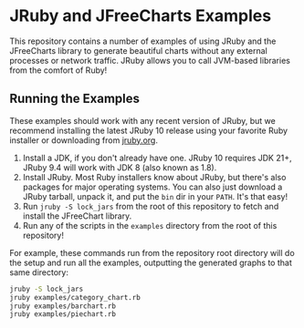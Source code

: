 JRuby and JFreeCharts Examples
==============================

This repository contains a number of examples of using JRuby and the JFreeCharts library to generate beautiful charts without any external processes or network traffic. JRuby allows you to call JVM-based libraries from the comfort of Ruby!

Running the Examples
--------------------

These examples should work with any recent version of JRuby, but we recommend installing the latest JRuby 10 release using your favorite Ruby installer or downloading from [jruby.org](https://jruby.org).

1. Install a JDK, if you don't already have one. JRuby 10 requires JDK 21+, JRuby 9.4 will work with JDK 8 (also known as 1.8).
2. Install JRuby. Most Ruby installers know about JRuby, but there's also packages for major operating systems. You can also just download a JRuby tarball, unpack it, and put the `bin` dir in your `PATH`. It's that easy!
3. Run `jruby -S lock_jars` from the root of this repository to fetch and install the JFreeChart library.
4. Run any of the scripts in the `examples` directory from the root of this repository!

For example, these commands run from the repository root directory will do the setup and run all the examples, outputting the generated graphs to that same directory:

```bash
jruby -S lock_jars
jruby examples/category_chart.rb
jruby examples/barchart.rb
jruby examples/piechart.rb
```